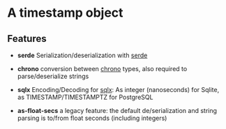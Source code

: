 # A timestamp object

## Features

* **serde** Serialization/deserialization with
  [serde](https://crates.io/crates/serde)

* **chrono** conversion between [chrono](https://crates.io/crates/chrono)
  types, also required to parse/deserialize strings

* **sqlx** Encoding/Decoding for [sqlx](https://crates.io/crates/sqlx): As
  integer (nanoseconds) for Sqlite, as TIMESTAMP/TIMESTAMPTZ for PostgreSQL

* **as-float-secs** a legacy feature: the default de/serialization and string
  parsing is to/from float seconds (including integers)
